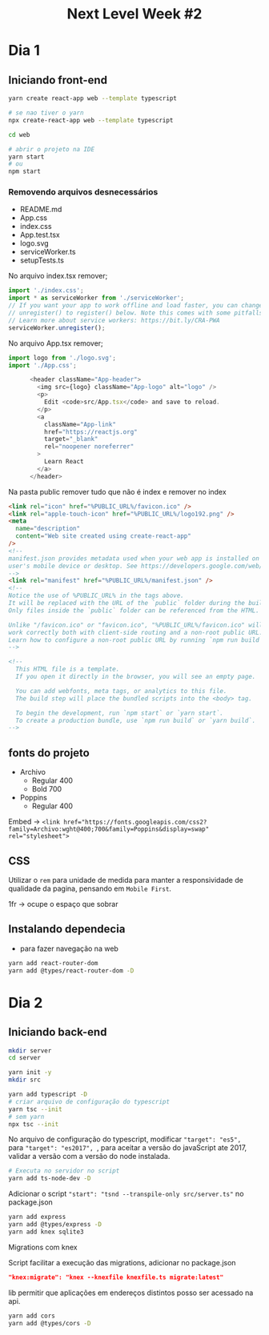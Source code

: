 <h1 align="center">Next Level Week #2</h1>

# Dia 1

## Iniciando front-end

```sh
yarn create react-app web --template typescript

# se nao tiver o yarn
npx create-react-app web --template typescript

cd web

# abrir o projeto na IDE
yarn start
# ou
npm start
```

### Removendo arquivos desnecessários
- README.md
- App.css
- index.css
- App.test.tsx
- logo.svg
- serviceWorker.ts
- setupTests.ts

No arquivo index.tsx remover;

```javascript
import './index.css';
import * as serviceWorker from './serviceWorker';
// If you want your app to work offline and load faster, you can change
// unregister() to register() below. Note this comes with some pitfalls.
// Learn more about service workers: https://bit.ly/CRA-PWA
serviceWorker.unregister();

```

No arquivo App.tsx remover;

```javascript
import logo from './logo.svg';
import './App.css';

      <header className="App-header">
        <img src={logo} className="App-logo" alt="logo" />
        <p>
          Edit <code>src/App.tsx</code> and save to reload.
        </p>
        <a
          className="App-link"
          href="https://reactjs.org"
          target="_blank"
          rel="noopener noreferrer"
        >
          Learn React
        </a>
      </header>
```

Na pasta public remover tudo que não é index e remover no index

```html
<link rel="icon" href="%PUBLIC_URL%/favicon.ico" />
<link rel="apple-touch-icon" href="%PUBLIC_URL%/logo192.png" />
<meta
  name="description"
  content="Web site created using create-react-app"
/>
<!--
manifest.json provides metadata used when your web app is installed on a
user's mobile device or desktop. See https://developers.google.com/web/fundamentals/web-app-manifest/
-->
<link rel="manifest" href="%PUBLIC_URL%/manifest.json" />
<!--
Notice the use of %PUBLIC_URL% in the tags above.
It will be replaced with the URL of the `public` folder during the build.
Only files inside the `public` folder can be referenced from the HTML.

Unlike "/favicon.ico" or "favicon.ico", "%PUBLIC_URL%/favicon.ico" will
work correctly both with client-side routing and a non-root public URL.
Learn how to configure a non-root public URL by running `npm run build`.
-->

<!--
  This HTML file is a template.
  If you open it directly in the browser, you will see an empty page.

  You can add webfonts, meta tags, or analytics to this file.
  The build step will place the bundled scripts into the <body> tag.

  To begin the development, run `npm start` or `yarn start`.
  To create a production bundle, use `npm run build` or `yarn build`.
-->
```
## fonts do projeto
- Archivo
  - Regular 400
  - Bold 700
- Poppins
  - Regular 400

Embed -> `<link href="https://fonts.googleapis.com/css2?family=Archivo:wght@400;700&family=Poppins&display=swap" rel="stylesheet">`

## CSS
Utilizar o `rem` para unidade de medida para manter a responsividade de qualidade da pagina, pensando em `Mobile First`.

1fr -> ocupe o espaço que sobrar

## Instalando dependecia

- para fazer navegação na web

```sh
yarn add react-router-dom
yarn add @types/react-router-dom -D
```

# Dia 2
## Iniciando back-end

```sh
mkdir server
cd server

yarn init -y
mkdir src

yarn add typescript -D
# criar arquivo de configuração do typescript
yarn tsc --init
# sem yarn
npx tsc --init
```

No arquivo de configuração do typescript, modificar `"target": "es5", ` para `"target": "es2017", `, para aceitar a versão do javaScript ate 2017, validar a versão com a versão do node instalada.

```sh
# Executa no servidor no script
yarn add ts-node-dev -D
```

Adicionar o script `"start": "tsnd --transpile-only src/server.ts"` no package.json

```sh
yarn add express
yarn add @types/express -D
yarn add knex sqlite3
```

Migrations com knex

Script facilitar a execução das migrations, adicionar no package.json

```json
"knex:migrate": "knex --knexfile knexfile.ts migrate:latest"
```

lib permitir que aplicações em endereços distintos posso ser acessado na api.
```sh
yarn add cors
yarn add @types/cors -D
```